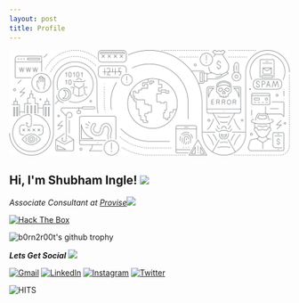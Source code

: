 ```yaml
---
layout: post
title: Profile
---
```


<img class="bg" src="/img/bg-01.jpeg" />

<h2> Hi, I'm Shubham Ingle! <img src="https://media.giphy.com/media/KYh90pNGHTEEMryoqo/giphy.gif" width="90"></h2>

<p><em>Associate Consultant at <a href="https://proviseconsulting.com/">Provise</a><img src="https://media.giphy.com/media/WUlplcMpOCEmTGBtBW/giphy.gif" width="30"></em></p>

<a href="https://app.hackthebox.eu/profile/3484"><img src="http://www.hackthebox.eu/badge/image/3484" alt="Hack The Box"></a>

![b0rn2r00t's github trophy](https://github-profile-trophy.vercel.app/?username=b0rn2r00t&theme=dracula)

<em><b>Lets Get Social</b></em> <img src="https://media.giphy.com/media/LnQjpWaON8nhr21vNW/giphy.gif" width="60">

<p>
<a href="mailto:ingle.shubhamyi@gmail.com"><img src="https://img.shields.io/badge/-Gmail-c14438?style=flat-square&logo=Gmail&logoColor=white&link=mailto:ingle.shubhamyi@gmail.com" alt="Gmail"></a>  <a href="https://www.linkedin.com/in/b0rn2r00t/"><img src="https://img.shields.io/badge/LinkedIn-%230077B5.svg?&style=flat-square&logo=linkedin&logoColor=white" alt="LinkedIn"></a>  <a href="https://www.instagram.com/b0rn2r00t/?hl=en"><img src="https://img.shields.io/badge/Instagram-%23E4405F.svg?&style=flat-square&logo=instagram&logoColor=white" alt="Instagram"></a> <a href="https://twitter.com/b0rn2r00t"><img src="https://img.shields.io/badge/Twitter-%231DA1F2.svg?&style=flat-square&logo=Twitter&logoColor=white" alt="Twitter"></a>
</p>

![HITS](https://img.shields.io/jsdelivr/gh/hd/b0rn2r00t/b0rn2r00t.github.io?color=Green&label=Hits&logo=Github&style=for-the-badge)
